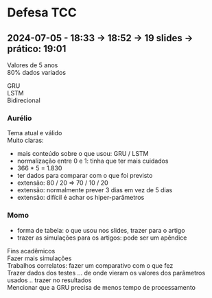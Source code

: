 # Defesa TCC

## 2024-07-05 - 18:33 -> 18:52 -> 19 slides -> prático: 19:01

Valores de 5 anos  
80% dados variados  

GRU  
LSTM  
Bidirecional  

### Aurélio

Tema atual e válido  
Muito claras:  

- mais conteúdo sobre o que usou: GRU / LSTM  
- normalização entre 0 e 1: tinha que ter mais cuidados  
- 366 * 5 = 1.830  
- ter dados para comparar com o que foi previsto  
- extensão: 80 / 20 => 70 / 10 / 20  
- extensão: normalmente prever 3 dias em vez de 5 dias  
- extensão: difícil é achar os hiper-parâmetros  

### Momo

- forma de tabela: o que usou nos slides, trazer para o artigo  
- trazer as simulações para os artigos: pode ser um apêndice  

Fins acadêmicos  
Fazer mais simulações  
Trabalhos correlatos: fazer um comparativo com o que fez  
Trazer dados dos testes ... de onde vieram os valores dos parâmetros usados .. trazer no resultados  
Mencionar que a GRU precisa de menos tempo de processamento  
